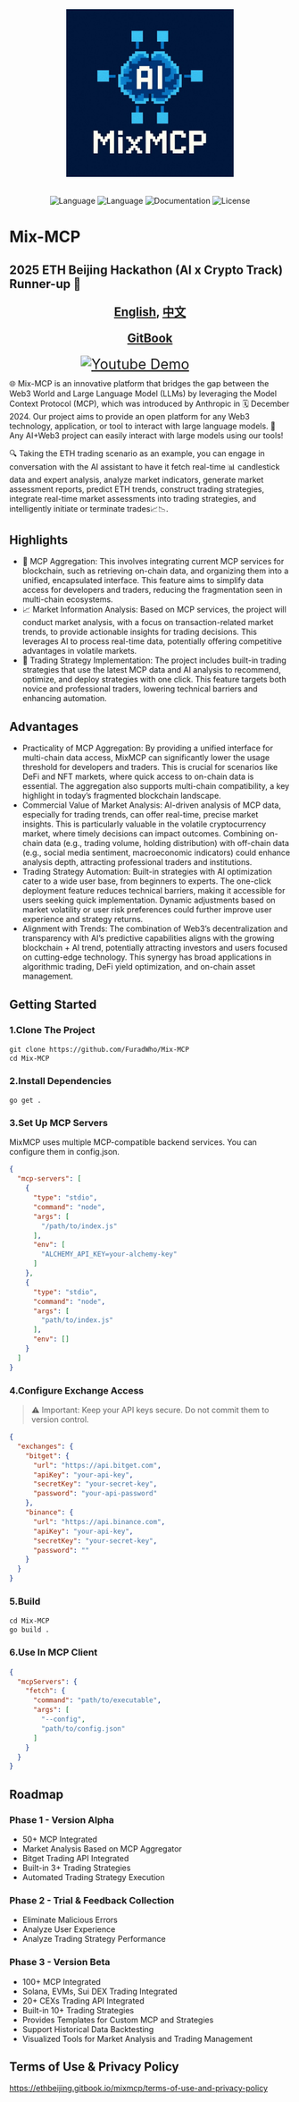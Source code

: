 <div align="center">
<img src="./static/logo.jpg" height="300" alt="Statusphere logo">
</div>
<br/>
<div align="center">

  ![Language](https://img.shields.io/badge/language-golang-brightgreen)
  ![Language](https://img.shields.io/badge/language-python-brightgreen)
  ![Documentation](https://img.shields.io/badge/documentation-yes-brightgreen)
  ![License](https://img.shields.io/badge/license-MIT-yellow)

</div>

# Mix-MCP

## 2025 ETH Beijing Hackathon (AI x Crypto Track) Runner-up 🥈

<div align="center" style="font-size: 1.5em;">
  <p><strong><a href="README.md">English</a>, <a href="README_CN.md">中文</a></strong></p>

  <p><strong><a href="https://ethbeijing.gitbook.io/mixmcp">GitBook</a></strong></p>

<a href="https://www.youtube.com/watch?v=wLVySOC8p2k" style="display: inline-block; width: 45%; text-align: left; padding-left: 10px;">
    <img src="https://img.shields.io/badge/Demo-YouTube-FF0000?style=flat-square&logo=youtube&logoColor=white" alt="Youtube Demo" style="transform: scale(1.2);">
  </a>
</div>

🌐 Mix-MCP is an innovative platform that bridges the gap between the Web3 World and Large Language Model (LLMs) by leveraging the Model Context Protocol (MCP), which was introduced by Anthropic in 🗓️ December 2024. Our project aims to provide an open platform for any Web3 technology, application, or tool to interact with large language models. 🤖 Any AI+Web3 project can easily interact with large models using our tools!

🔍 Taking the ETH trading scenario as an example, you can engage in conversation with the AI assistant to have it fetch real-time 📊 candlestick data and expert analysis, analyze market indicators, generate market assessment reports, predict ETH trends, construct trading strategies, integrate real-time market assessments into trading strategies, and intelligently initiate or terminate trades📈📉. 
## Highlights
- 🔄 MCP Aggregation: This involves integrating current MCP services for blockchain, such as retrieving on-chain data, and organizing them into a unified, encapsulated interface. This feature aims to simplify data access for developers and traders, reducing the fragmentation seen in multi-chain ecosystems.
- 📈 Market Information Analysis: Based on MCP services, the project will conduct market analysis, with a focus on transaction-related market trends, to provide actionable insights for trading decisions. This leverages AI to process real-time data, potentially offering competitive advantages in volatile markets.
- 🚀 Trading Strategy Implementation: The project includes built-in trading strategies that use the latest MCP data and AI analysis to recommend, optimize, and deploy strategies with one click. This feature targets both novice and professional traders, lowering technical barriers and enhancing automation.

## Advantages
- Practicality of MCP Aggregation: By providing a unified interface for multi-chain data access, MixMCP can significantly lower the usage threshold for developers and traders. This is crucial for scenarios like DeFi and NFT markets, where quick access to on-chain data is essential. The aggregation also supports multi-chain compatibility, a key highlight in today’s fragmented blockchain landscape.
- Commercial Value of Market Analysis: AI-driven analysis of MCP data, especially for trading trends, can offer real-time, precise market insights. This is particularly valuable in the volatile cryptocurrency market, where timely decisions can impact outcomes. Combining on-chain data (e.g., trading volume, holding distribution) with off-chain data (e.g., social media sentiment, macroeconomic indicators) could enhance analysis depth, attracting professional traders and institutions.
- Trading Strategy Automation: Built-in strategies with AI optimization cater to a wide user base, from beginners to experts. The one-click deployment feature reduces technical barriers, making it accessible for users seeking quick implementation. Dynamic adjustments based on market volatility or user risk preferences could further improve user experience and strategy returns.
- Alignment with Trends: The combination of Web3’s decentralization and transparency with AI’s predictive capabilities aligns with the growing blockchain + AI trend, potentially attracting investors and users focused on cutting-edge technology. This synergy has broad applications in algorithmic trading, DeFi yield optimization, and on-chain asset management.

## Getting Started

### 1.Clone The Project
```shell
git clone https://github.com/FuradWho/Mix-MCP
cd Mix-MCP
```
### 2.Install Dependencies
```shell
go get .
```
### 3.Set Up MCP Servers
MixMCP uses multiple MCP-compatible backend services. You can configure them in config.json.
```json
{
  "mcp-servers": [
    {
      "type": "stdio",
      "command": "node",
      "args": [
        "/path/to/index.js"
      ],
      "env": [
        "ALCHEMY_API_KEY=your-alchemy-key"
      ]
    },
    {
      "type": "stdio",
      "command": "node",
      "args": [
        "path/to/index.js"
      ],
      "env": []
    }
  ]
}
```
### 4.Configure Exchange Access
> ⚠️ Important: Keep your API keys secure. Do not commit them to version control.
```json
{
  "exchanges": {
    "bitget": {
      "url": "https://api.bitget.com",
      "apiKey": "your-api-key",
      "secretKey": "your-secret-key",
      "password": "your-api-password"
    },
    "binance": {
      "url": "https://api.binance.com",
      "apiKey": "your-api-key",
      "secretKey": "your-secret-key",
      "password": ""
    }
  }
}
```
### 5.Build
```shell
cd Mix-MCP
go build . 
```
### 6.Use In MCP Client
```json
{
  "mcpServers": {
    "fetch": {
      "command": "path/to/executable",
      "args": [
        "--config",
        "path/to/config.json"
      ]
    }
  }
}
```

## Roadmap
### Phase 1 - Version Alpha
- 50+ MCP Integrated
- Market Analysis Based on MCP Aggregator
- Bitget Trading API Integrated
- Built-in 3+ Trading Strategies
- Automated Trading Strategy Execution
### Phase 2 - Trial & Feedback Collection
- Eliminate Malicious Errors
- Analyze User Experience
- Analyze Trading Strategy Performance
### Phase 3 - Version Beta
- 100+ MCP Integrated
- Solana, EVMs, Sui DEX Trading Integrated
- 20+ CEXs Trading API Integrated
- Built-in 10+ Trading Strategies
- Provides Templates for Custom MCP and Strategies
- Support Historical Data Backtesting
- Visualized Tools for Market Analysis and Trading Management 

## Terms of Use &  Privacy Policy
https://ethbeijing.gitbook.io/mixmcp/terms-of-use-and-privacy-policy
